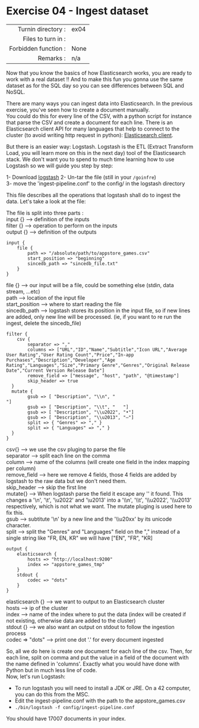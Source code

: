 # Exercise 04 - Ingest dataset 

|                         |                    |
| -----------------------:| ------------------ |
|   Turnin directory :    |  ex04              |
|   Files to turn in :    |                    |
|   Forbidden function :  |  None              |
|   Remarks :             |  n/a               |

Now that you know the basics of how Elasticsearch works, you are ready to work with a real dataset !!
And to make this fun you gonna use the same dataset as for the SQL day so you can see differences between SQL and NoSQL.

There are many ways you can ingest data into Elasticsearch. In the previous exercise, you've seen how to create a document manually.  
You could do this for every line of the CSV, with a python script for instance that parse the CSV and create a document for each line. There is an Elasticsearch client API for many languages that help to connect to the cluster (to avoid writing http request in python): [Elasticsearch client](https://www.elastic.co/guide/en/elasticsearch/client/index.html).

But there is an easier way: Logstash. Logstash is the ETL (Extract Transform Load, you will learn more on this in the next day) tool of the Elasticsearch stack. We don't want you to spend to much time learning how to use Logstash so we will guide you step by step:

1- Download [logstash](https://www.elastic.co/downloads/logstash)
2- Un-tar the file (still in your `/goinfre`)  
3- move the 'ingest-pipeline.conf' to the config/ in the logstash directory  

This file describes all the operations that logstash shall do to ingest the data. Let's take a look at the file:

The file is split into three parts :  
input {} --> definition of the inputs  
filter {} --> operation to perform on the inputs  
output {} --> definition of the outputs  

```
input {
	file { 
		path => "/absolute/path/to/appstore_games.csv"
		start_position => "beginning"
		sincedb_path => "sincedb_file.txt"
	}
}
```
file {} --> our input will be a file, could be something else (stdin, data stream, ...etc)  
path --> location of the input file  
start_position --> where to start reading the file  
sincedb_path --> logstash stores its position in the input file, so if new lines are added, only new line will be processed. (ie, if you want to re run the ingest, delete the sincedb_file)  

```
filter {
	csv {
		separator => ","
		columns => ["URL","ID","Name","Subtitle","Icon URL","Average User Rating","User Rating Count","Price","In-app Purchases","Description","Developer","Age Rating","Languages","Size","Primary Genre","Genres","Original Release Date","Current Version Release Date"]
		remove_field => ["message", "host", "path", "@timestamp"]
		skip_header => true
  }
  mutate {
		gsub => [ "Description", "\\n", "
"]
		gsub => [ "Description", "\\t", "	"]
		gsub => [ "Description", "\\u2022", "•"]
		gsub => [ "Description", "\\u2013", "–"]
		split => { "Genres" => "," }
		split => { "Languages" => "," }
  }
}
```
csv{} --> we use the csv pluging to parse the file  
separator --> split each line on the comma  
column --> name of the columns (will create one field in the index mapping per column)  
remove_field --> here we remove 4 fields, those 4 fields are added by logstash to the raw data but we don't need them.  
skip_header --> skip the first line  
mutate{} --> When logstash parse the field it escape any '\' it found. This changes a '\\n', '\\t', '\\u2022' and '\\u2013' into a '\\\\n', '\\\\t', '\\\\u2022', '\\\\u2013' respectively, which is not what we want. The mutate pluging is used here to fix this.  
gsub --> subtitute '\\n' by a new line and the '\\\\u20xx' by its unicode character.  
split --> split the "Genres" and "Languages" field on the "," instead of a single string like "FR, EN, KR" we will have ["EN", "FR", "KR]

```
output {
	elasticsearch {
		hosts => "http://localhost:9200"
		index => "appstore_games_tmp"
	}
	stdout {
		codec => "dots"
	}
}
```
elasticsearch {} --> we want to output to an Elasticsearch cluster  
hosts --> ip of the cluster  
index --> name of the index where to put the data (index will be created if not existing, otherwise data are added to the cluster)  
stdout {} --> we also want an output on stdout to follow the ingestion process  
codec => "dots" --> print one dot '.' for every document ingested  

So, all we do here is create one document for each line of the csv. Then, for each line, split on comma and put the value in a field of the document with the name defined in 'columns'. Exactly what you would have done with Python but in much less line of code.  
Now, let's run Logstash:
- To run logstash you will need to install a JDK or JRE. On a 42 computer, you can do this from the MSC.
- Edit the ingest-pipeline.conf with the path to the appstore_games.csv
- `./bin/logstash -f config/ingest-pipeline.conf`  

You should have 17007 documents in your index.
